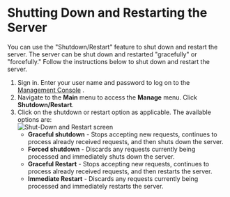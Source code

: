# Shutting Down and Restarting the Server

You can use the "Shutdown/Restart" feature to shut down and restart the
server. The server can be shut down and restarted "gracefully" or
"forcefully." Follow the instructions below to shut down and restart the
server.

1.  Sign in. Enter your user name and password to log on to the
    [Management
    Console](../../setup/getting-started-with-the-management-console)
    .
2.  Navigate to the **Main** menu to access the **Manage** menu. Click
    **Shutdown/Restart**.
3.  Click on the shutdown or restart option as applicable. The available
    options are:  
    ![Shut-Down and Restart screen](../../assets/img/setup/shutdown-restart.png)  
    -   **Graceful shutdown** - Stops accepting new requests, continues
        to process already received requests, and then shuts down the
        server.
    -   **Forced shutdown** - Discards any requests currently being
        processed and immediately shuts down the server.
    -   **Graceful Restart** - Stops accepting new requests, continues
        to process already received requests, and then restarts the
        server.
    -   **Immediate Restart** - Discards any requests currently being
        processed and immediately restarts the server.
